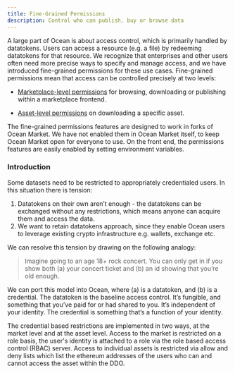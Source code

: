```yaml
---
title: Fine-Grained Permissions 
description: Control who can publish, buy or browse data
---
```



A large part of Ocean is about access control, which is primarily handled by datatokens. Users can access a resource (e.g. a file) by redeeming datatokens for that resource. We recognize that enterprises and other users often need more precise ways to specify and manage access, and we have introduced fine-grained permissions for these use cases. 
Fine-grained permissions mean that access can be controlled precisely at two levels:

- [Marketplace-level permissions](./market-level-permissions) for browsing, downloading or publishing within a marketplace frontend.

- [Asset-level permissions](./asset-level-permissions) on downloading a specific asset.

The fine-grained permissions features are designed to work in forks of Ocean Market. We have not enabled them in Ocean Market itself, to keep Ocean Market open for everyone to use. On the front end, the permissions features are easily enabled by setting environment variables.

### Introduction

Some datasets need to be restricted to appropriately credentialed users. In this situation there is tension:

1. Datatokens on their own aren’t enough - the datatokens can be exchanged without any restrictions, which means anyone can acquire them and access the data. 
2. We want to retain datatokens approach, since they enable Ocean users to leverage existing crypto infrastructure e.g. wallets, exchange etc.

We can resolve this tension by drawing on the following analogy:

> Imagine going to an age 18+ rock concert. You can only get in if you show both (a) your concert ticket and (b) an id showing that you’re old enough. 

We can port this model into Ocean, where (a) is a datatoken, and (b) is a credential. The datatoken is the baseline access control. It’s fungible, and something that you’ve paid for or had shared to you. It’s independent of your identity. The credential is something that’s a function of your identity. 

The credential based restrictions are implemented in two ways, at the market level and at the asset level. Access to the market is restricted on a role basis, the user's identity is attached to a role via the role based access control (RBAC) server. Access to individual assets is restricted via allow and deny lists which list the ethereum addresses of the users who can and cannot access the asset within the DDO.



